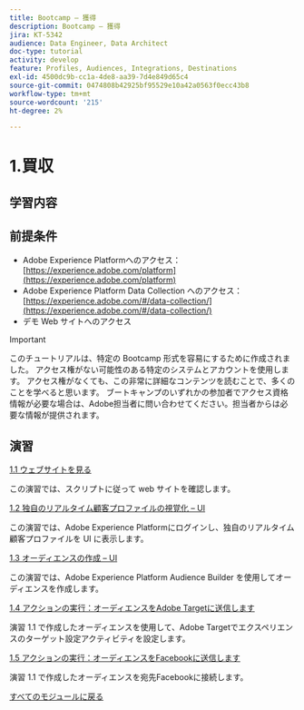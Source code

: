 ```yaml
---
title: Bootcamp – 獲得
description: Bootcamp – 獲得
jira: KT-5342
audience: Data Engineer, Data Architect
doc-type: tutorial
activity: develop
feature: Profiles, Audiences, Integrations, Destinations
exl-id: 4500dc9b-cc1a-4de8-aa39-7d4e849d65c4
source-git-commit: 0474808b42925bf95529e10a42a0563f0ecc43b8
workflow-type: tm+mt
source-wordcount: '215'
ht-degree: 2%

---
```


# 1.買収

## 学習内容

## 前提条件

- Adobe Experience Platformへのアクセス： [https://experience.adobe.com/platform](https://experience.adobe.com/platform)
- Adobe Experience Platform Data Collection へのアクセス： [https://experience.adobe.com/#/data-collection/](https://experience.adobe.com/#/data-collection/)
- デモ Web サイトへのアクセス

>[!IMPORTANT]
>
>このチュートリアルは、特定の Bootcamp 形式を容易にするために作成されました。 アクセス権がない可能性のある特定のシステムとアカウントを使用します。 アクセス権がなくても、この非常に詳細なコンテンツを読むことで、多くのことを学べると思います。 ブートキャンプのいずれかの参加者でアクセス資格情報が必要な場合は、Adobe担当者に問い合わせてください。担当者からは必要な情報が提供されます。

## 演習

[1.1 ウェブサイトを見る](./ex1.md)

この演習では、スクリプトに従って web サイトを確認します。

[1.2 独自のリアルタイム顧客プロファイルの視覚化 – UI](./ex2.md)

この演習では、Adobe Experience Platformにログインし、独自のリアルタイム顧客プロファイルを UI に表示します。

[1.3 オーディエンスの作成 – UI](./ex3.md)

この演習では、Adobe Experience Platform Audience Builder を使用してオーディエンスを作成します。

[1.4 アクションの実行：オーディエンスをAdobe Targetに送信します](./ex4.md)

演習 1.1 で作成したオーディエンスを使用して、Adobe Targetでエクスペリエンスのターゲット設定アクティビティを設定します。

[1.5 アクションの実行：オーディエンスをFacebookに送信します](./ex5.md)

演習 1.1 で作成したオーディエンスを宛先Facebookに接続します。

[すべてのモジュールに戻る](../../overview.md)
